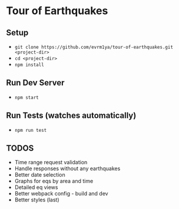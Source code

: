 # Tour of Earthquakes

## Setup
* `git clone https://github.com/evrm1ya/tour-of-earthquakes.git <project-dir>`
* `cd <project-dir>`
* `npm install`

## Run Dev Server
* `npm start`

## Run Tests (watches automatically)
* `npm run test`

## TODOS
* Time range request validation
* Handle responses without any earthquakes
* Better date selection
* Graphs for eqs by area and time
* Detailed eq views
* Better webpack config - build and dev
* Better styles (last)
